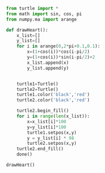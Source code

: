 
<BlogInfo id="159" title="3.绘制一个心形线" author="白日梦想猿" pv=0 read_times=0 pre_cost_time=0分31秒 category="turtle学习" tag_list="['turtle学习']" create_time="2021.07.18 15:36:19" update_time="2022.07.21 14:34:35" />

```python
from turtle import *
from math import sin, cos, pi
from numpy.ma import arange

def drawHeart():
    x_list=[]
    y_list=[]
    for i in arange(0,2*pi+0.1,0.1):
        x=(1+cos(i))*cos(i-pi/2)
        y=(1+cos(i))*sin(i-pi/2)+2
        x_list.append(x)
        y_list.append(y)


    turtle1=Turtle()
    turtle2=Turtle()
    turtle1.color('black','red')
    turtle2.color('black','red')

    turtle2.begin_fill()
    for i in range(len(x_list)):
        x=x_list[i]*100
        y=y_list[i]*100
        turtle1.setpos(x,y)
        y = y_list[i] * 98
        turtle2.setpos(x,y)
    turtle2.end_fill()
    done()

drawHeart()
```
